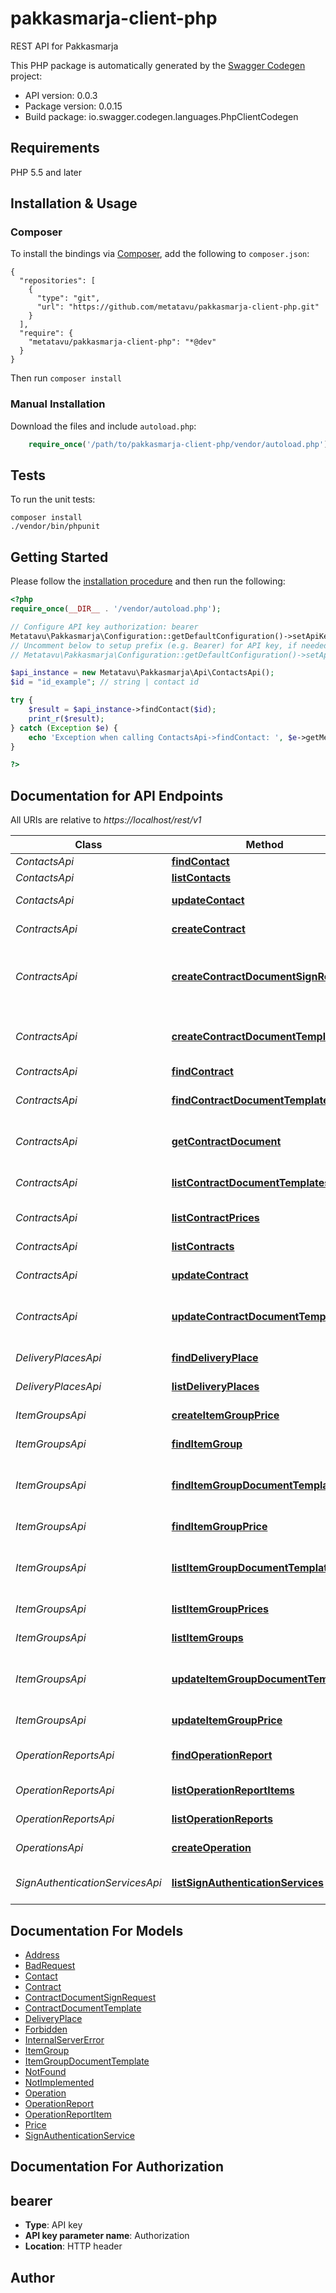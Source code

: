 # pakkasmarja-client-php
REST API for Pakkasmarja

This PHP package is automatically generated by the [Swagger Codegen](https://github.com/swagger-api/swagger-codegen) project:

- API version: 0.0.3
- Package version: 0.0.15
- Build package: io.swagger.codegen.languages.PhpClientCodegen

## Requirements

PHP 5.5 and later

## Installation & Usage
### Composer

To install the bindings via [Composer](http://getcomposer.org/), add the following to `composer.json`:

```
{
  "repositories": [
    {
      "type": "git",
      "url": "https://github.com/metatavu/pakkasmarja-client-php.git"
    }
  ],
  "require": {
    "metatavu/pakkasmarja-client-php": "*@dev"
  }
}
```

Then run `composer install`

### Manual Installation

Download the files and include `autoload.php`:

```php
    require_once('/path/to/pakkasmarja-client-php/vendor/autoload.php');
```

## Tests

To run the unit tests:

```
composer install
./vendor/bin/phpunit
```

## Getting Started

Please follow the [installation procedure](#installation--usage) and then run the following:

```php
<?php
require_once(__DIR__ . '/vendor/autoload.php');

// Configure API key authorization: bearer
Metatavu\Pakkasmarja\Configuration::getDefaultConfiguration()->setApiKey('Authorization', 'YOUR_API_KEY');
// Uncomment below to setup prefix (e.g. Bearer) for API key, if needed
// Metatavu\Pakkasmarja\Configuration::getDefaultConfiguration()->setApiKeyPrefix('Authorization', 'Bearer');

$api_instance = new Metatavu\Pakkasmarja\Api\ContactsApi();
$id = "id_example"; // string | contact id

try {
    $result = $api_instance->findContact($id);
    print_r($result);
} catch (Exception $e) {
    echo 'Exception when calling ContactsApi->findContact: ', $e->getMessage(), PHP_EOL;
}

?>
```

## Documentation for API Endpoints

All URIs are relative to *https://localhost/rest/v1*

Class | Method | HTTP request | Description
------------ | ------------- | ------------- | -------------
*ContactsApi* | [**findContact**](docs/Api/ContactsApi.md#findcontact) | **GET** /contacts/{id} | Find contact
*ContactsApi* | [**listContacts**](docs/Api/ContactsApi.md#listcontacts) | **GET** /contacts | Lists contacts
*ContactsApi* | [**updateContact**](docs/Api/ContactsApi.md#updatecontact) | **PUT** /contacts/{id} | Update contact
*ContractsApi* | [**createContract**](docs/Api/ContractsApi.md#createcontract) | **POST** /contracts | Create contract
*ContractsApi* | [**createContractDocumentSignRequest**](docs/Api/ContractsApi.md#createcontractdocumentsignrequest) | **POST** /contracts/{id}/documents/{type}/signRequests | Requests contract document electronic signing
*ContractsApi* | [**createContractDocumentTemplate**](docs/Api/ContractsApi.md#createcontractdocumenttemplate) | **POST** /contracts/{contractId}/documentTemplates | Create contract document template
*ContractsApi* | [**findContract**](docs/Api/ContractsApi.md#findcontract) | **GET** /contracts/{id} | Find contract
*ContractsApi* | [**findContractDocumentTemplate**](docs/Api/ContractsApi.md#findcontractdocumenttemplate) | **GET** /contracts/{contractId}/documentTemplates/{contractDocumentTemplateId} | Find contract document template
*ContractsApi* | [**getContractDocument**](docs/Api/ContractsApi.md#getcontractdocument) | **GET** /contracts/{id}/documents/{type} | Returns contract document
*ContractsApi* | [**listContractDocumentTemplates**](docs/Api/ContractsApi.md#listcontractdocumenttemplates) | **GET** /contracts/{contractId}/documentTemplates | List contract document templates
*ContractsApi* | [**listContractPrices**](docs/Api/ContractsApi.md#listcontractprices) | **GET** /contracts/{contractId}/prices | List contract prices
*ContractsApi* | [**listContracts**](docs/Api/ContractsApi.md#listcontracts) | **GET** /contracts | Lists contracts
*ContractsApi* | [**updateContract**](docs/Api/ContractsApi.md#updatecontract) | **PUT** /contracts/{id} | Update contract
*ContractsApi* | [**updateContractDocumentTemplate**](docs/Api/ContractsApi.md#updatecontractdocumenttemplate) | **PUT** /contracts/{contractId}/documentTemplates/{contractDocumentTemplateId} | Updates contract document template
*DeliveryPlacesApi* | [**findDeliveryPlace**](docs/Api/DeliveryPlacesApi.md#finddeliveryplace) | **GET** /deliveryPlaces/{id} | Find delivery place
*DeliveryPlacesApi* | [**listDeliveryPlaces**](docs/Api/DeliveryPlacesApi.md#listdeliveryplaces) | **GET** /deliveryPlaces | Lists delivery places
*ItemGroupsApi* | [**createItemGroupPrice**](docs/Api/ItemGroupsApi.md#createitemgroupprice) | **POST** /itemGroups/{itemGroupId}/prices | Creates item group price
*ItemGroupsApi* | [**findItemGroup**](docs/Api/ItemGroupsApi.md#finditemgroup) | **GET** /itemGroups/{id} | Find item group
*ItemGroupsApi* | [**findItemGroupDocumentTemplate**](docs/Api/ItemGroupsApi.md#finditemgroupdocumenttemplate) | **GET** /itemGroups/{itemGroupId}/documentTemplates/{id} | Find item group document template
*ItemGroupsApi* | [**findItemGroupPrice**](docs/Api/ItemGroupsApi.md#finditemgroupprice) | **GET** /itemGroups/{itemGroupId}/prices/{priceId} | Find item group price
*ItemGroupsApi* | [**listItemGroupDocumentTemplates**](docs/Api/ItemGroupsApi.md#listitemgroupdocumenttemplates) | **GET** /itemGroups/{itemGroupId}/documentTemplates | List item group document templates
*ItemGroupsApi* | [**listItemGroupPrices**](docs/Api/ItemGroupsApi.md#listitemgroupprices) | **GET** /itemGroups/{itemGroupId}/prices | List item group prices
*ItemGroupsApi* | [**listItemGroups**](docs/Api/ItemGroupsApi.md#listitemgroups) | **GET** /itemGroups | Lists item groups
*ItemGroupsApi* | [**updateItemGroupDocumentTemplate**](docs/Api/ItemGroupsApi.md#updateitemgroupdocumenttemplate) | **PUT** /itemGroups/{itemGroupId}/documentTemplates/{id} | Updates item group document template
*ItemGroupsApi* | [**updateItemGroupPrice**](docs/Api/ItemGroupsApi.md#updateitemgroupprice) | **PUT** /itemGroups/{itemGroupId}/prices/{priceId} | Update item group price
*OperationReportsApi* | [**findOperationReport**](docs/Api/OperationReportsApi.md#findoperationreport) | **GET** /operationReports/{id} | Find operation report
*OperationReportsApi* | [**listOperationReportItems**](docs/Api/OperationReportsApi.md#listoperationreportitems) | **GET** /operationReports/{id}/items | List operation report items
*OperationReportsApi* | [**listOperationReports**](docs/Api/OperationReportsApi.md#listoperationreports) | **GET** /operationReports | List operation reports
*OperationsApi* | [**createOperation**](docs/Api/OperationsApi.md#createoperation) | **POST** /operations | Creates new operation
*SignAuthenticationServicesApi* | [**listSignAuthenticationServices**](docs/Api/SignAuthenticationServicesApi.md#listsignauthenticationservices) | **GET** /signAuthenticationServices | List sign authentication services


## Documentation For Models

 - [Address](docs/Model/Address.md)
 - [BadRequest](docs/Model/BadRequest.md)
 - [Contact](docs/Model/Contact.md)
 - [Contract](docs/Model/Contract.md)
 - [ContractDocumentSignRequest](docs/Model/ContractDocumentSignRequest.md)
 - [ContractDocumentTemplate](docs/Model/ContractDocumentTemplate.md)
 - [DeliveryPlace](docs/Model/DeliveryPlace.md)
 - [Forbidden](docs/Model/Forbidden.md)
 - [InternalServerError](docs/Model/InternalServerError.md)
 - [ItemGroup](docs/Model/ItemGroup.md)
 - [ItemGroupDocumentTemplate](docs/Model/ItemGroupDocumentTemplate.md)
 - [NotFound](docs/Model/NotFound.md)
 - [NotImplemented](docs/Model/NotImplemented.md)
 - [Operation](docs/Model/Operation.md)
 - [OperationReport](docs/Model/OperationReport.md)
 - [OperationReportItem](docs/Model/OperationReportItem.md)
 - [Price](docs/Model/Price.md)
 - [SignAuthenticationService](docs/Model/SignAuthenticationService.md)


## Documentation For Authorization


## bearer

- **Type**: API key
- **API key parameter name**: Authorization
- **Location**: HTTP header


## Author




